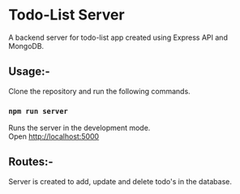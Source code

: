# Todo-List Server

A backend server for todo-list app created using Express API and MongoDB.

## Usage:-

Clone the repository and run the following commands.

### `npm run server`

Runs the server in the development mode.<br>
Open [http://localhost:5000](http://localhost:5000)

## Routes:-

Server is created to add, update and delete todo's in the database.
